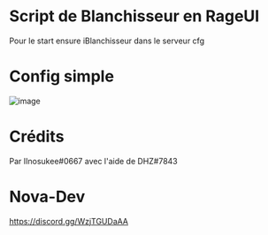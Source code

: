 # Script de Blanchisseur en RageUI
Pour le start ensure iBlanchisseur dans le serveur cfg

# Config simple
![image](https://user-images.githubusercontent.com/83782101/223551864-ebc99b6b-0eaa-482b-b7e5-d1a6d7f0efe1.png)

# Crédits
Par IInosukee#0667 avec l'aide de DHZ#7843

# Nova-Dev
https://discord.gg/WzjTGUDaAA
